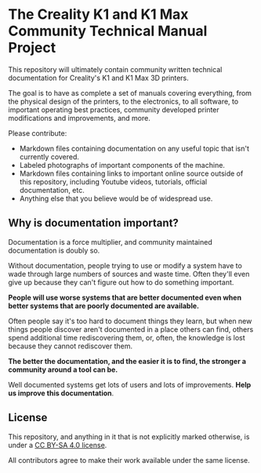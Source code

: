 # The Creality K1 and K1 Max Community Technical Manual Project

This repository will ultimately contain community written
technical documentation for Creality's K1 and K1 Max 3D
printers.

The goal is to have as complete a set of manuals covering everything,
from the physical design of the printers, to the electronics, to all
software, to important operating best practices, community developed
printer modifications and improvements, and more.

Please contribute:

* Markdown files containing documentation on any useful topic that
  isn't currently covered.
* Labeled photographs of important components of the machine.
* Markdown files containing links to important online source outside
  of this repository, including Youtube videos, tutorials, official
  documentation, etc.
* Anything else that you believe would be of widespread use. 

## Why is documentation important?

Documentation is a force multiplier, and community maintained
documentation is doubly so.

Without documentation, people trying to use or modify a system have to
wade through large numbers of sources and waste time. Often they'll
even give up because they can't figure out how to do something
important.

**People will use worse systems that are better documented
even when better systems that are poorly documented are available.**

Often people say it's too hard to document things they learn, but when
new things people discover aren't documented in a place others can
find, others spend additional time rediscovering them, or, often, the
knowledge is lost because they cannot rediscover them.

**The better the documentation, and the easier it is to find, the
stronger a community around a tool can be.**

Well documented systems get lots of users and lots of
improvements. **Help us improve this documentation**.

## License

This repository, and anything in it that is not explicitly marked
otherwise, is under a [CC BY-SA 4.0
license](http://creativecommons.org/licenses/by-sa/4.0/).

All contributors agree to make their work available under the same
license.
